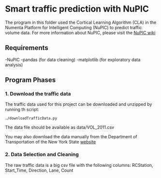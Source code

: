 # Smart traffic prediction with NuPIC

The program in this folder used the Cortical Learning Algorithm (CLA) in the Numenta Platform for Intelligent Computing (NuPIC) to predict traffic volume data. For more information about NuPIC, please visit the [NuPIC wiki](https://github.com/numenta/nupic/wiki)

## Requirements

-NuPIC
-pandas (for data cleaning)
-matplotlib (for exploratory data analysis)

## Program Phases

### 1. Download the traffic data

The traffic data used for this project can be downloaded and unzipped 
by running th script:

    ./downloadTrafficData.py 

The data file should be available as data/VOL_2011.csv

You may also download the data manually from the Department of Transportation
of the New York State [website](https://www.dot.ny.gov/divisions/engineering/technical-services/highway-data-services/hdsb)


### 2. Data Selection and Cleaning

The raw traffic data is a big csv file with the following columns:
RCStation, Start_Time, Direction, Lane, Count



